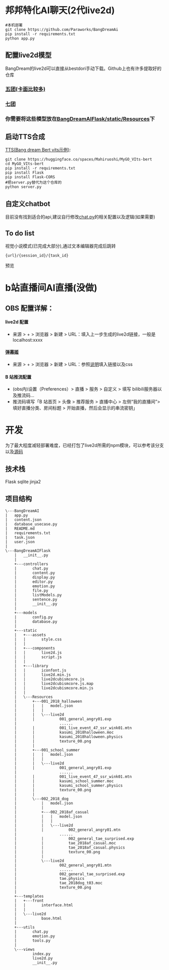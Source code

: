 # 邦邦特化AI聊天(2代live2d) 
```
#本机部署
git clone https://github.com/Paraworks/BangDreamAi
pip install -r requirements.txt
python app.py
```
## 配置live2d模型
BangDream的live2d可以直接从bestdori手动下载。Github上也有许多提取好的仓库
### [五团(卡面比较多)](https://github.com/seia-soto/BanG-Dream-Live2D)
### [七团](https://github.com/Eikanya/Live2d-model/tree/master/BanG%20Dream!)
### 你需要将这些模型放在[BangDreamAIFlask/static/Resources](https://github.com/Paraworks/BangDreamAi/tree/main/BangDreamAIFlask/static/Resources)下
## 启动TTS合成
[TTS(Bang dream Bert vits示例)](https://nijigaku.top/2023/10/03/BangDreamTTS/):
```
git clone https://huggingface.co/spaces/Mahiruoshi/MyGO_VIts-bert
cd MyGO_VIts-bert
pip install -r requirements.txt
pip install Flask
pip install Flask-CORS
#把server.py替代为这个仓库的
python server.py
```
## 自定义chatbot
目前没有找到适合的api,建议自行修改[chat.py](https://github.com/Paraworks/BangDreamAi/blob/main/BangDreamAIFlask/utils/chat.py)的相关配置以及逻辑(如果需要)
## To do list
视觉小说模式(已完成大部分),通过文本编辑器完成后跳转
```
{url}/{session_id}/{task_id}
```
预览
# b站直播间AI直播(没做)
## OBS 配置详解：
#### live2d 配置
- 来源 > + > 浏览器 > 新建 > URL：填入上一步生成的live2d链接，一般是localhost:xxxx
#### [弹幕姬](https://chat.bilisc.com/)
- 来源 > + > 浏览器 > 新建 > URL：参照[说明](https://chat.bilisc.com/help)填入链接以及css
#### B 站推流配置
- (obs内)设置（Preferences）> 直播 > 服务 > 自定义 > 填写 bilibili服务器以及推流码...
- 推流码填写「B 站首页 > 头像 > 推荐服务 > 直播中心 > 左侧“我的直播间”> 填好直播分类、房间标题 > 开始直播，然后会显示的串流密钥」
# 开发
为了最大程度减轻部署难度，已经打包了live2d所需的npm模块，可以参考该分支以及[源码](https://github.com/Paraworks/BangDreamAi/blob/template/live2dDriver/src/components/index.js)
## 技术栈
Flask sqlite jinja2
## 项目结构
```
\---BangDreamAI
|   app.py
|   content.json
|   database_usecase.py
|   README.md
|   requirements.txt
|   task.json
|   user.json
|
\---BangDreamAIFlask
    |   __init__.py
    |
    +---controllers
    |       chat.py
    |       content.py
    |       display.py
    |       editor.py
    |       emotion.py
    |       file.py
    |       listModels.py
    |       sentence.py
    |       __init__.py
    |
    +---models
    |       config.py
    |       database.py
    |
    +---static
    |   +---assets
    |   |       style.css
    |   |
    |   +---components
    |   |       live2d.js
    |   |       script.js
    |   |
    |   +---library
    |   |       iconfont.js
    |   |       live2d.min.js
    |   |       live2dcubismcore.js
    |   |       live2dcubismcore.js.map
    |   |       live2dcubismcore.min.js
    |   |
    |   \---Resources
    |       +---001_2018_halloween
    |       |   |   model.json
    |       |   |
    |       |   \---live2d
    |       |           001_general_angry01.exp
    |                   ......
    |       |           001_live_event_47_ssr_wink01.mtn
    |       |           kasumi_2018halloween.moc
    |       |           kasumi_2018halloween.physics
    |       |           texture_00.png
    |       |
    |       +---001_school_summer
    |       |   |   model.json
    |       |   |
    |       |   \---live2d
    |       |           001_general_angry01.exp
    |                   ......
    |       |           001_live_event_47_ssr_wink01.mtn
    |       |           kasumi_school_summer.moc
    |       |           kasumi_school_summer.physics
    |       |           texture_00.png
    |       |
    |       \---002_2018_dog
    |           |   model.json
    |           |
    |           +---002_2018af_casual
    |           |   |   model.json
    |           |   |
    |           |   \---live2d
    |           |           002_general_angry01.mtn
    |                   ......
    |           |           002_general_tae_surprised.exp
    |           |           tae_2018af_casual.moc
    |           |           tae_2018af_casual.physics
    |           |           texture_00.png
    |           |
    |           \---live2d
    |                   002_general_angry01.mtn
    |                   ......
    |                   002_general_tae_surprised.exp
    |                   tae.physics
    |                   tae_2018dog_t03.moc
    |                   texture_00.png
    |
    +---templates
    |   +---front
    |   |       interface.html
    |   |
    |   \---live2d
    |           base.html
    |
    +---utils
    |       chat.py
    |       emotion.py
    |       tools.py
    |
    \---views
            index.py
            live2d.py
            __init__.py
```
